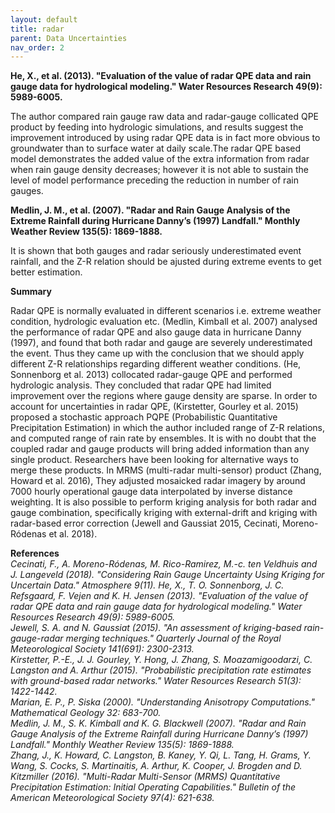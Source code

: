 ```yaml
---
layout: default
title: radar
parent: Data Uncertainties
nav_order: 2
---
```


__He, X., et al. (2013). "Evaluation of the value of radar QPE data and rain gauge data for hydrological modeling." Water Resources Research 49(9): 5989-6005.__

The author compared rain gauge raw data and radar-gauge collicated QPE product by feeding into hydrologic simulations, and results suggest the improvement introduced by using radar QPE data is in fact more obvious to groundwater than to surface water at daily scale.The radar QPE based model demonstrates the added value of the extra information from radar when rain gauge density decreases; however it is not able to sustain the level of model performance preceding the reduction in number of rain gauges.

__Medlin, J. M., et al. (2007). "Radar and Rain Gauge Analysis of the Extreme Rainfall during Hurricane Danny’s (1997) Landfall." Monthly Weather Review 135(5): 1869-1888.__

It is shown that both gauges and radar seriously underestimated event rainfall, and the Z-R relation should be ajusted during extreme events to get better estimation.

**Summary**

Radar QPE is normally evaluated in different scenarios i.e. extreme weather condition, hydrologic evaluation etc. (Medlin, Kimball et al. 2007) analysed the performance of radar QPE and also gauge data in hurricane Danny (1997), and found that both radar and gauge are severely underestimated the event. Thus they came up with the conclusion that we should apply different Z-R relationships regarding different weather conditions. (He, Sonnenborg et al. 2013) collocated radar-gauge QPE and performed hydrologic analysis. They concluded that radar QPE had limited improvement over the regions where gauge density are sparse. In order to account for uncertainties in radar QPE, (Kirstetter, Gourley et al. 2015) proposed a stochastic approach PQPE (Probabilistic Quantitative Precipitation Estimation) in which the author included range of Z-R relations, and computed range of rain rate by ensembles.
It is with no doubt that the coupled radar and gauge products will bring added information than any single product. Researchers have been looking for alternative ways to merge these products. In MRMS (multi-radar multi-sensor) product (Zhang, Howard et al. 2016), They adjusted mosaicked radar imagery by around 7000 hourly operational gauge data interpolated by inverse distance weighting. It is also possible to perform kriging analysis for both radar and gauge combination, specifically kriging with external-drift and kriging with radar-based error correction (Jewell and Gaussiat 2015, Cecinati, Moreno-Ródenas et al. 2018). 

**References**   
_Cecinati, F., A. Moreno-Ródenas, M. Rico-Ramirez, M.-c. ten Veldhuis and J. Langeveld (2018). "Considering Rain Gauge Uncertainty Using Kriging for Uncertain Data." Atmosphere 9(11)._ 
_He, X., T. O. Sonnenborg, J. C. Refsgaard, F. Vejen and K. H. Jensen (2013). "Evaluation of the value of radar QPE data and rain gauge data for hydrological modeling." Water Resources Research 49(9): 5989-6005.    
Jewell, S. A. and N. Gaussiat (2015). "An assessment of kriging-based rain-gauge-radar merging techniques." Quarterly Journal of the Royal Meteorological Society 141(691): 2300-2313._   
_Kirstetter, P.-E., J. J. Gourley, Y. Hong, J. Zhang, S. Moazamigoodarzi, C. Langston and A. Arthur (2015). "Probabilistic precipitation rate estimates with ground-based radar networks." Water Resources Research 51(3): 1422-1442._   
_Marian, E. P., P. Siska (2000). "Understanding Anisotropy Computations." Mathematical Geology 32: 683-700.   
Medlin, J. M., S. K. Kimball and K. G. Blackwell (2007). "Radar and Rain Gauge Analysis of the Extreme Rainfall during Hurricane Danny’s (1997) Landfall." Monthly Weather Review 135(5): 1869-1888.  
Zhang, J., K. Howard, C. Langston, B. Kaney, Y. Qi, L. Tang, H. Grams, Y. Wang, S. Cocks, S. Martinaitis, A. Arthur, K. Cooper, J. Brogden and D. Kitzmiller (2016). "Multi-Radar Multi-Sensor (MRMS) Quantitative Precipitation Estimation: Initial Operating Capabilities." Bulletin of the American Meteorological Society 97(4): 621-638._   

